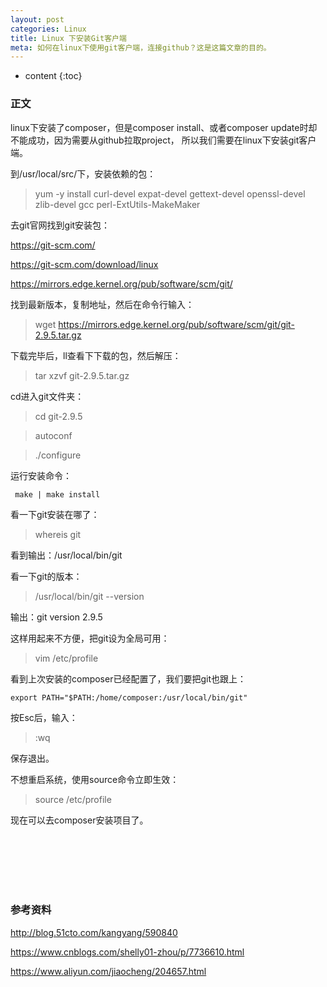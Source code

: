```yaml
---
layout: post
categories: Linux
title: Linux 下安装Git客户端
meta: 如何在linux下使用git客户端，连接github？这是这篇文章的目的。
---
```

* content
{:toc}

### 正文

linux下安装了composer，但是composer install、或者composer update时却不能成功，因为需要从github拉取project，
所以我们需要在linux下安装git客户端。


到/usr/local/src/下，安装依赖的包：

> yum -y install curl-devel expat-devel gettext-devel openssl-devel zlib-devel gcc perl-ExtUtils-MakeMaker

去git官网找到git安装包：

<https://git-scm.com/>

<https://git-scm.com/download/linux>

<https://mirrors.edge.kernel.org/pub/software/scm/git/>

找到最新版本，复制地址，然后在命令行输入：

> wget https://mirrors.edge.kernel.org/pub/software/scm/git/git-2.9.5.tar.gz

下载完毕后，ll查看下下载的包，然后解压：

> tar xzvf git-2.9.5.tar.gz

cd进入git文件夹：

> cd git-2.9.5

> autoconf

> ./configure

运行安装命令：

```
 make | make install
```

看一下git安装在哪了：

> whereis git

看到输出：/usr/local/bin/git

看一下git的版本：

> /usr/local/bin/git --version

输出：git version 2.9.5

这样用起来不方便，把git设为全局可用：

> vim /etc/profile

看到上次安装的composer已经配置了，我们要把git也跟上：

```
export PATH="$PATH:/home/composer:/usr/local/bin/git"
```

按Esc后，输入：

> :wq

保存退出。

不想重启系统，使用source命令立即生效：

> source /etc/profile

现在可以去composer安装项目了。

<br/><br/><br/><br/><br/>
### 参考资料

<http://blog.51cto.com/kangyang/590840>

<https://www.cnblogs.com/shelly01-zhou/p/7736610.html>

<https://www.aliyun.com/jiaocheng/204657.html>

